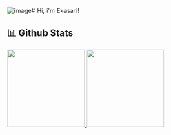 ![image](https://github.com/seoeka/seoeka/assets/87307944/6cc6fcaf-0c67-47e2-9c5e-c19aa12da97e)# Hi, i'm Ekasari!

<!--
**seoeka/seoeka** is a ✨ _special_ ✨ repository because its `README.md` (this file) appears on your GitHub profile.

Here are some ideas to get you started:

- 🔭 I’m currently working on ...
- 🌱 I’m currently learning ...
- 👯 I’m looking to collaborate on ...
- 🤔 I’m looking for help with ...
- 💬 Ask me about ...
- 📫 How to reach me: ...
- 😄 Pronouns: ...
- ⚡ Fun fact: ...
-->
## 📊 Github Stats

<p align="left">
<a href="https://github.com/seoeka">
  <img height="180em" src="https://github-readme-stats-eight-theta.vercel.app/api?username=seoeka&show_icons=true&theme=algolia&include_all_commits=true&count_private=true"/>
  <img height="180em" src="https://github-readme-stats-eight-theta.vercel.app/api/top-langs/?username=seoeka&layout=compact&langs_count=8&theme=algolia"/>
</a>
</p>
